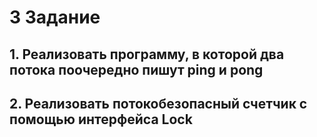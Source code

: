 
# 3 Задание

## 1. Реализовать программу, в которой два потока поочередно пишут ping и pong

## 2. Реализовать потокобезопасный счетчик с помощью интерфейса Lock

